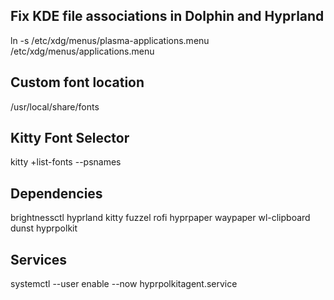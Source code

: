 ## Fix KDE file associations in Dolphin and Hyprland
ln -s /etc/xdg/menus/plasma-applications.menu /etc/xdg/menus/applications.menu

## Custom font location
/usr/local/share/fonts

## Kitty Font Selector
kitty +list-fonts --psnames

## Dependencies
brightnessctl
hyprland
kitty
fuzzel
rofi
hyprpaper
waypaper
wl-clipboard
dunst
hyprpolkit

## Services

systemctl --user enable --now hyprpolkitagent.service